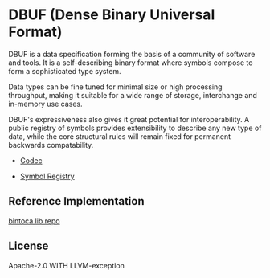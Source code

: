 # DBUF (Dense Binary Universal Format)

DBUF is a data specification forming the basis of a community of software and tools. It is a self-describing binary format where symbols compose to form a sophisticated type system.

Data types can be fine tuned for minimal size or high processing throughput, making it suitable for a wide range of storage, interchange and in-memory use cases.

DBUF's expressiveness also gives it great potential for interoperability. A public registry of symbols provides extensibility to describe any new type of data, while the core structural rules will remain fixed for permanent backwards compatability.

- [Codec](codec.md)

- [Symbol Registry](./registry/README.md)

## Reference Implementation

[bintoca lib repo](https://github.com/bintoca/lib)

## License
Apache-2.0 WITH LLVM-exception